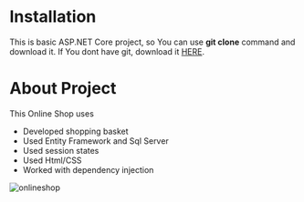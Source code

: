 # Installation

This is basic ASP.NET Core project, so You can use **git clone** command and download it. If You dont have git, download it [HERE](https://git-scm.com/).

# About Project
This Online Shop uses 

* Developed shopping basket
* Used Entity Framework and Sql Server
*	Used session states
*	Used Html/CSS
* Worked with dependency injection

![onlineshop](https://user-images.githubusercontent.com/61829798/90270370-28775e80-de6b-11ea-81da-34434e858fc5.jpg)
